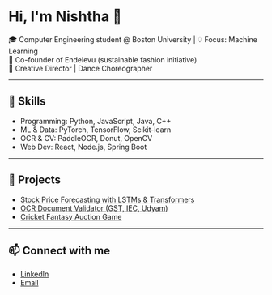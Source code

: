 # Hi, I'm Nishtha 👋

🎓 Computer Engineering student @ Boston University | 💡 Focus: Machine Learning  
🌱 Co-founder of Endelevu (sustainable fashion initiative)  
💃 Creative Director | Dance Choreographer  

---

## 🔹 Skills
- Programming: Python, JavaScript, Java, C++
- ML & Data: PyTorch, TensorFlow, Scikit-learn
- OCR & CV: PaddleOCR, Donut, OpenCV
- Web Dev: React, Node.js, Spring Boot

---

## 🔹 Projects
- [Stock Price Forecasting with LSTMs & Transformers](https://github.com/yourusername/stock-forecasting)
- [OCR Document Validator (GST, IEC, Udyam)](https://github.com/yourusername/ocr-validation)
- [Cricket Fantasy Auction Game](https://github.com/yourusername/cricket-fantasy-auction)

---

## 📫 Connect with me
- [LinkedIn](www.linkedin.com/in/nishtha-ladi-005232318)
- [Email](nishtha.ladi@gmail.com)


<!--
**NishthaLadi/nishthaladi** is a ✨ _special_ ✨ repository because its `README.md` (this file) appears on your GitHub profile.

Here are some ideas to get you started:

- 🔭 I’m currently working on ...
- 🌱 I’m currently learning ...
- 👯 I’m looking to collaborate on ...
- 🤔 I’m looking for help with ...
- 💬 Ask me about ...
- 📫 How to reach me: ...
- 😄 Pronouns: ...
- ⚡ Fun fact: ...
-->
